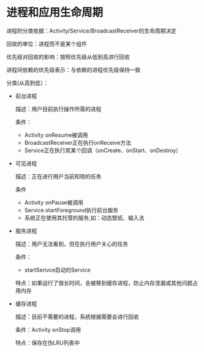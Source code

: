 # 进程和应用生命周期

进程的分类依据：Activity/Service/BroadcastReceiver的生命周期决定

回收的单位：进程而不是某个组件

优先级对回收的影响：按照优先级从低到高进行回收

进程间依赖的优先级表示：与依赖的进程优先级保持一致

分类(从高到低）：

- 前台进程

  描述：用户目前执行操作所需的进程

  条件：

  - Activity onResume被调用
  - BroadcastReceiver正在执行onReceive方法
  - Service正在执行其某个回调（onCreate、onStart、onDestroy）

- 可见进程

  描述：正在进行用户当前知晓的任务

  条件

  - Activity onPause被调用
  - Service.startForeground执行前台服务
  - 系统正在使用其托管的服务,如：动态壁纸、输入法

- 服务进程

  描述：用户无法看到，但在执行用户关心的任务

  条件：

  - startSerivce启动的Service

  特点：如果运行了很长时间，会被移到缓存进程，防止内存泄漏或其他问题占用内存

- 缓存进程

  描述：目前不需要的进程，系统根据需要会进行回收

  条件：Activity onStop调用

  特点：保存在伪LRU列表中